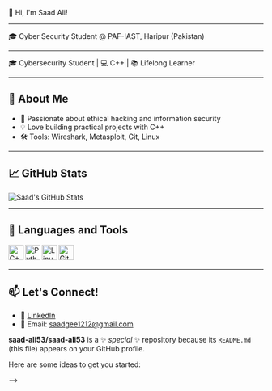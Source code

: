👋 Hi, I'm Saad Ali!

---

🎓 Cyber Security Student @ PAF-IAST, Haripur (Pakistan)

---

🎓 Cybersecurity Student | 💻 C++  | 📚 Lifelong Learner

---

## 🧠 About Me
- 🔐 Passionate about ethical hacking and information security
- 💡 Love building practical projects with C++
- 🛠️ Tools: Wireshark, Metasploit, Git, Linux

---

## 📈 GitHub Stats
![Saad's GitHub Stats](https://github-readme-stats.vercel.app/api?username=saadali123&show_icons=true&theme=github_dark)

---

## 🧰 Languages and Tools
<img align="left" alt="C++" width="30px" src="https://cdn.jsdelivr.net/gh/devicons/devicon/icons/cplusplus/cplusplus-original.svg" />
<img align="left" alt="Python" width="30px" src="https://cdn.jsdelivr.net/gh/devicons/devicon/icons/python/python-original.svg" />
<img align="left" alt="Linux" width="30px" src="https://cdn.jsdelivr.net/gh/devicons/devicon/icons/linux/linux-original.svg" />
<img align="left" alt="Git" width="30px" src="https://cdn.jsdelivr.net/gh/devicons/devicon/icons/git/git-original.svg" />

<br><br>

---

## 📫 Let's Connect!
- 💼 [LinkedIn](www.linkedin.com/in/saad-ali-963580356)
- 📧 Email: saadgee1212@gmail.com

**saad-ali53/saad-ali53** is a ✨ _special_ ✨ repository because its `README.md` (this file) appears on your GitHub profile.

Here are some ideas to get you started:


-->
